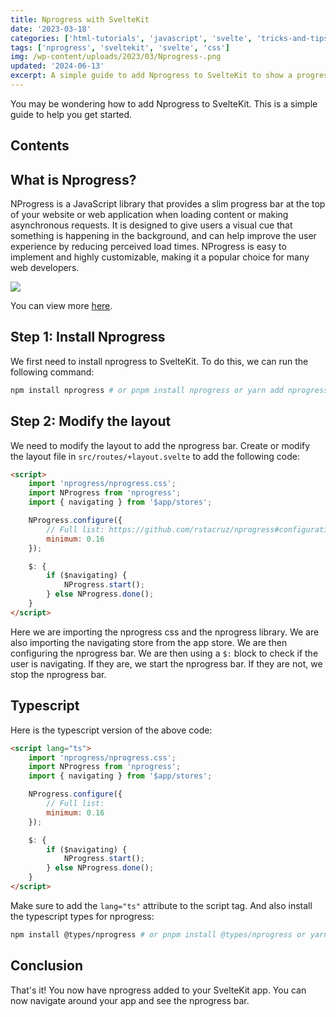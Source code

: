 ```yaml
---
title: Nprogress with SvelteKit
date: '2023-03-18'
categories: ['html-tutorials', 'javascript', 'svelte', 'tricks-and-tips', 'css']
tags: ['nprogress', 'sveltekit', 'svelte', 'css']
img: /wp-content/uploads/2023/03/Nprogress-.png
updated: '2024-06-13'
excerpt: A simple guide to add Nprogress to SvelteKit to show a progress bar when navigating between pages.
---
```


You may be wondering how to add Nprogress to SvelteKit. This is a simple guide to help you get started.

## Contents

## What is Nprogress?

NProgress is a JavaScript library that provides a slim progress bar at the top of your website or web application when loading content or making asynchronous requests. It is designed to give users a visual cue that something is happening in the background, and can help improve the user experience by reducing perceived load times. NProgress is easy to implement and highly customizable, making it a popular choice for many web developers.

![](https://user-images.githubusercontent.com/76736580/226861236-c4abfb9e-0f73-42e9-bfdc-f5993bcf56e2.png)

You can view more [here](https://rstacruz.github.io/nprogress/ 'here').

<span style="opacity:0;position:absolute;pointer-events:none">nprogress sveltekit</span>

## Step 1: Install Nprogress

We first need to install nprogress to SvelteKit. To do this, we can run the following command:

```bash
npm install nprogress # or pnpm install nprogress or yarn add nprogress
```

## Step 2: Modify the layout

We need to modify the layout to add the nprogress bar. Create or modify the layout file in `src/routes/+layout.svelte` to add the following code:

```html
<script>
	import 'nprogress/nprogress.css';
	import NProgress from 'nprogress';
	import { navigating } from '$app/stores';

	NProgress.configure({
		// Full list: https://github.com/rstacruz/nprogress#configuration
		minimum: 0.16
	});

	$: {
		if ($navigating) {
			NProgress.start();
		} else NProgress.done();
	}
</script>
```

Here we are importing the nprogress css and the nprogress library. We are also importing the navigating store from the app store. We are then configuring the nprogress bar. We are then using a `$:` block to check if the user is navigating. If they are, we start the nprogress bar. If they are not, we stop the nprogress bar.

## Typescript

Here is the typescript version of the above code:

```html
<script lang="ts">
	import 'nprogress/nprogress.css';
	import NProgress from 'nprogress';
	import { navigating } from '$app/stores';

	NProgress.configure({
		// Full list:
		minimum: 0.16
	});

	$: {
		if ($navigating) {
			NProgress.start();
		} else NProgress.done();
	}
</script>
```

Make sure to add the `lang="ts"` attribute to the script tag. And also install the typescript types for nprogress:

```bash
npm install @types/nprogress # or pnpm install @types/nprogress or yarn add @types/nprogress
```

## Conclusion

That's it! You now have nprogress added to your SvelteKit app. You can now navigate around your app and see the nprogress bar.
